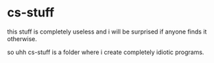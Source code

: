 # cs-stuff

this stuff is completely useless and i will be surprised if anyone finds it otherwise.

so uhh
cs-stuff is a folder where i create completely idiotic programs.
